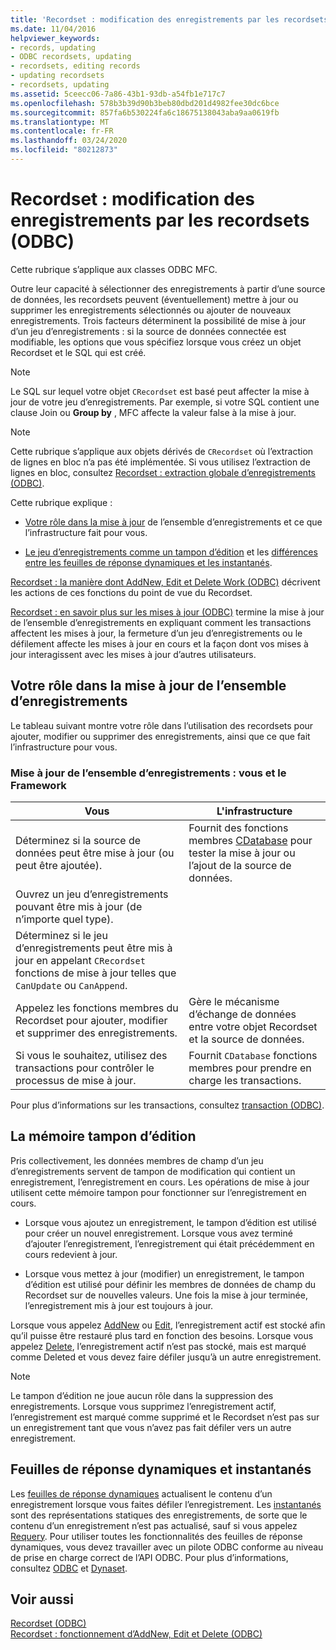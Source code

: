 ```yaml
---
title: 'Recordset : modification des enregistrements par les recordsets (ODBC)'
ms.date: 11/04/2016
helpviewer_keywords:
- records, updating
- ODBC recordsets, updating
- recordsets, editing records
- updating recordsets
- recordsets, updating
ms.assetid: 5ceecc06-7a86-43b1-93db-a54fb1e717c7
ms.openlocfilehash: 578b3b39d90b3beb80dbd201d4982fee30dc6bce
ms.sourcegitcommit: 857fa6b530224fa6c18675138043aba9aa0619fb
ms.translationtype: MT
ms.contentlocale: fr-FR
ms.lasthandoff: 03/24/2020
ms.locfileid: "80212873"
---
```

# <a name="recordset-how-recordsets-update-records-odbc"></a>Recordset : modification des enregistrements par les recordsets (ODBC)

Cette rubrique s’applique aux classes ODBC MFC.

Outre leur capacité à sélectionner des enregistrements à partir d’une source de données, les recordsets peuvent (éventuellement) mettre à jour ou supprimer les enregistrements sélectionnés ou ajouter de nouveaux enregistrements. Trois facteurs déterminent la possibilité de mise à jour d’un jeu d’enregistrements : si la source de données connectée est modifiable, les options que vous spécifiez lorsque vous créez un objet Recordset et le SQL qui est créé.

> [!NOTE]
>  Le SQL sur lequel votre objet `CRecordset` est basé peut affecter la mise à jour de votre jeu d’enregistrements. Par exemple, si votre SQL contient une clause Join ou **Group by** , MFC affecte la valeur false à la mise à jour.

> [!NOTE]
>  Cette rubrique s’applique aux objets dérivés de `CRecordset` où l’extraction de lignes en bloc n’a pas été implémentée. Si vous utilisez l’extraction de lignes en bloc, consultez [Recordset : extraction globale d’enregistrements (ODBC)](../../data/odbc/recordset-fetching-records-in-bulk-odbc.md).

Cette rubrique explique :

- [Votre rôle dans la mise à jour](#_core_your_role_in_recordset_updating) de l’ensemble d’enregistrements et ce que l’infrastructure fait pour vous.

- [Le jeu d’enregistrements comme un tampon d’édition](#_core_the_edit_buffer) et les [différences entre les feuilles de réponse dynamiques et les instantanés](#_core_dynasets_and_snapshots).

[Recordset : la manière dont AddNew, Edit et Delete Work (ODBC)](../../data/odbc/recordset-how-addnew-edit-and-delete-work-odbc.md) décrivent les actions de ces fonctions du point de vue du Recordset.

[Recordset : en savoir plus sur les mises à jour (ODBC)](../../data/odbc/recordset-more-about-updates-odbc.md) termine la mise à jour de l’ensemble d’enregistrements en expliquant comment les transactions affectent les mises à jour, la fermeture d’un jeu d’enregistrements ou le défilement affecte les mises à jour en cours et la façon dont vos mises à jour interagissent avec les mises à jour d’autres utilisateurs.

##  <a name="your-role-in-recordset-updating"></a><a name="_core_your_role_in_recordset_updating"></a>Votre rôle dans la mise à jour de l’ensemble d’enregistrements

Le tableau suivant montre votre rôle dans l’utilisation des recordsets pour ajouter, modifier ou supprimer des enregistrements, ainsi que ce que fait l’infrastructure pour vous.

### <a name="recordset-updating-you-and-the-framework"></a>Mise à jour de l’ensemble d’enregistrements : vous et le Framework

|Vous|L'infrastructure|
|---------|-------------------|
|Déterminez si la source de données peut être mise à jour (ou peut être ajoutée).|Fournit des fonctions membres [CDatabase](../../mfc/reference/cdatabase-class.md) pour tester la mise à jour ou l’ajout de la source de données.|
|Ouvrez un jeu d’enregistrements pouvant être mis à jour (de n’importe quel type).||
|Déterminez si le jeu d’enregistrements peut être mis à jour en appelant `CRecordset` fonctions de mise à jour telles que `CanUpdate` ou `CanAppend`.||
|Appelez les fonctions membres du Recordset pour ajouter, modifier et supprimer des enregistrements.|Gère le mécanisme d’échange de données entre votre objet Recordset et la source de données.|
|Si vous le souhaitez, utilisez des transactions pour contrôler le processus de mise à jour.|Fournit `CDatabase` fonctions membres pour prendre en charge les transactions.|

Pour plus d’informations sur les transactions, consultez [transaction (ODBC)](../../data/odbc/transaction-odbc.md).

##  <a name="the-edit-buffer"></a><a name="_core_the_edit_buffer"></a>La mémoire tampon d’édition

Pris collectivement, les données membres de champ d’un jeu d’enregistrements servent de tampon de modification qui contient un enregistrement, l’enregistrement en cours. Les opérations de mise à jour utilisent cette mémoire tampon pour fonctionner sur l’enregistrement en cours.

- Lorsque vous ajoutez un enregistrement, le tampon d’édition est utilisé pour créer un nouvel enregistrement. Lorsque vous avez terminé d’ajouter l’enregistrement, l’enregistrement qui était précédemment en cours redevient à jour.

- Lorsque vous mettez à jour (modifier) un enregistrement, le tampon d’édition est utilisé pour définir les membres de données de champ du Recordset sur de nouvelles valeurs. Une fois la mise à jour terminée, l’enregistrement mis à jour est toujours à jour.

Lorsque vous appelez [AddNew](../../mfc/reference/crecordset-class.md#addnew) ou [Edit](../../mfc/reference/crecordset-class.md#edit), l’enregistrement actif est stocké afin qu’il puisse être restauré plus tard en fonction des besoins. Lorsque vous appelez [Delete](../../mfc/reference/crecordset-class.md#delete), l’enregistrement actif n’est pas stocké, mais est marqué comme Deleted et vous devez faire défiler jusqu’à un autre enregistrement.

> [!NOTE]
>  Le tampon d’édition ne joue aucun rôle dans la suppression des enregistrements. Lorsque vous supprimez l’enregistrement actif, l’enregistrement est marqué comme supprimé et le Recordset n’est pas sur un enregistrement tant que vous n’avez pas fait défiler vers un autre enregistrement.

##  <a name="dynasets-and-snapshots"></a><a name="_core_dynasets_and_snapshots"></a>Feuilles de réponse dynamiques et instantanés

Les [feuilles de réponse dynamiques](../../data/odbc/dynaset.md) actualisent le contenu d’un enregistrement lorsque vous faites défiler l’enregistrement. Les [instantanés](../../data/odbc/snapshot.md) sont des représentations statiques des enregistrements, de sorte que le contenu d’un enregistrement n’est pas actualisé, sauf si vous appelez [Requery](../../mfc/reference/crecordset-class.md#requery). Pour utiliser toutes les fonctionnalités des feuilles de réponse dynamiques, vous devez travailler avec un pilote ODBC conforme au niveau de prise en charge correct de l’API ODBC. Pour plus d’informations, consultez [ODBC](../../data/odbc/odbc-basics.md) et [Dynaset](../../data/odbc/dynaset.md).

## <a name="see-also"></a>Voir aussi

[Recordset (ODBC)](../../data/odbc/recordset-odbc.md)<br/>
[Recordset : fonctionnement d’AddNew, Edit et Delete (ODBC)](../../data/odbc/recordset-how-addnew-edit-and-delete-work-odbc.md)
